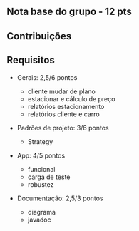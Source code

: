 
## Nota base do grupo - 12 pts

## Contribuições

## Requisitos

  - Gerais: 2,5/6 pontos
    - cliente mudar de plano
    - estacionar e cálculo de preço
    - relatórios estacionamento
    - relatórios cliente e carro

  - Padrões de projeto: 3/6 pontos
    - Strategy

  - App: 4/5 pontos
    - funcional 
    - carga de teste
    - robustez

  - Documentação: 2,5/3 pontos
    - diagrama
    - javadoc
